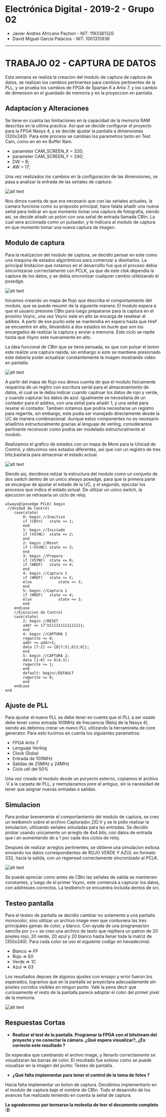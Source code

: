 ﻿# Electrónica Digital - 2019-2 - Grupo 02

* Javier Andres Africano Pachon - NIT: 1193381320
* David Miguel Garcia Palacios - NIT: 1001315936

***

# TRABAJO 02 - CAPTURA DE DATOS

Esta semana se realiza la creacion del modulo de captura de captura de datos, se realizan los cambios pertinentes para cambios pertinentes de la PLL, y se prueba los cambios de FPGA de Spartan 6 a Artix 7, y los cambio de dimension en el guardado de memoria y en la proyeccion en pantalla.

## Adaptacion y Alteraciones
Se tiene en cuanta las limitaciones en la capacidad de la memoria RAM descritas en la ultima practica. Asi que se decide configurar el proyecto para la FPGA Nexys 4, y se decide ajustar la pantalla a dimensiones (320x240). Para este proceso se cambian los parametros tanto en Test Cam, como en en en Buffer Ram.

* parameter CAM_SCREEN_X = 320;
* parameter CAM_SCREEN_Y = 240;
* DW = 8;
* AW = 17;

Una vez realizados los cambios en la configuracion de las dimensiones, se pasa a analizar la entrada de las señales de captura:

![alt text](https://raw.githubusercontent.com/unal-edigital1-2019-2/work02-captura-datos-0v7670-grupo-02/master/docs/figs/Se%C3%B1ales.png)

Nos dimos cuenta de que era necesario que con las señales actuales, la camara funciona como su proposito principal, hace falata añadir una nueva señal para indicar en que momento tomar una captura de fotografia, siendo asi, se decide añadir un poton con una señal de entrada llamada CBtn. La cual sera accionada como un pulsador, y le indicara al modulo de captura en que momento tomar una nueva captura de imagen.

## Modulo de captura
Para la realizacion del modulo de captura, se decidio pensar en este como una maquina de estados algoritmicos para comenzar a diseñarlos. La principal limitacion que notamos en el desarrolllo fue que el proceso debia sincornizarse corrrectamente con PCLK, ya que de este clok dependia la captura de los datos, y se debia sincronizar cualquier cambio utileizando el posedge.

![alt text](https://raw.githubusercontent.com/unal-edigital1-2019-2/work02-captura-datos-0v7670-grupo-02/master/docs/figs/Diagrama.jpeg)

Inicamos creando un mapa de flujo que describa el comportamiento del modulo, que se puede resumir de la siguiente manera: El modulo espera a que el usuario presione CBtn para luego prepararse para la captura en el proximo Vsync, una vez Vsync este en alto se encarga de resetear el addres. A partir de ese punto este se mantendra en espera hasta que Href se encuentre en alto, llevandolo a dos estados en bucle que son los encargados de realizar la captura y enviar a memoria. Este ciclo se repite hasta que Vsync este nuevamente en alto.

La idea funcional de CBtn que se tiene pensada, es que con pulsar el boton este realize una captura rapida, sin embargo si este se mantiene presionado este deberia poder actualizar constantemente la imagen mostrando video en pantalla.

![alt text](https://raw.githubusercontent.com/unal-edigital1-2019-2/work02-captura-datos-0v7670-grupo-02/master/docs/figs/Diagrama2.jpeg)

A partir del mapa de flujo nos dimos cuenta de que el modulo fisicamente requeriria de un regitro con escritura serial para el almacenamiento de datos, el cual se le debia indicar cuando captruar los datos de rojo y verde, y cuando capturar los datos de azul. Igualmente se necesitaria de un contador para el addres, con una señal para añadir 1, y una señal para resetar el contador. Tambien notamos que podria necesitarse un registro para regwrite, sin embargo, este podia ser manejado directamente desde la UC de manera combinacional. Aunque estos componentes no es necesario añadirlos estructuralmente gracias al lenguaje de verilog, consideramos pertinente reconocer como podria ser modelado estructuralmente el modulo.

Realizamos el grafico de estados con un mapa de More para la Unicad de Control, y obtuvimos seis estados diferentes, asi que con un registro de tres bits,bastaria para almacenar el estado actual.

![alt text](https://raw.githubusercontent.com/unal-edigital1-2019-2/work02-captura-datos-0v7670-grupo-02/master/docs/figs/Diagrama%20de%20estados.png)

Siendo asi, decidmos relizar la estructura del modulo como un conjunto de dos switch dentro de un unico always posedge, para que la primera parte se encargue de ajustar el estado de la UC, y el segundo, ejecutar los procesos que indica el estado actual. De utilizar un unico switch, la ejecucion se retrasaria un ciclo de reloj.

	always@(posedge PCLK) begin
     //Unidad de Control
		case(state)
			0: begin //Inactivo
			if (CBtn)	state <= 1;
			end
			1: begin //Iniciado
			if (VSYNC)	state <= 2;
			end
			2: begin //Reset
			if (~VSYNC)	state <= 3;
			end
			3: begin //Prepare
			if (VSYNC)	state <= 0;
			if (HREF)	state <= 4;
			end
			4: begin //Captura 1
			if (HREF)	state <= 5;
			else			state <= 3;
			end
			5: begin //Captura 2
			if (HREF)	state <= 4;
			else			state <= 3;
			end
		endcase
		//Ejecucion de Control
		case(state)
			2: begin //RESET
			addr <= 17'b111111111111111;
			end
			4: begin //CAPTURA 1
			regwrite <= 0;
			addr <= addr+1;
			data [7:2] <= {D[7:5],D[2:0]};
			end
			5: begin //CAPTURA 2;
			data [1:0] <= D[4:3];
			regwrite <= 1;
			end
			default: begin//DEFAULT
			regwrite <= 0;
			end
		endcase
	end

## Ajuste de PLL
Para ajustar el nuevo PLL se debe tener en cuenta que el PLL a ser usado debe tener como entrada 100MHz de frecuencia (Reloj de la Nexys 4), siendo asi debimos crerar un nuevo PLL utilizando la herramineta de core generator. Para esto tuvimos en cuenta los siguientes parametros:

* FPGA Artix 7
* Lenguaje Verilog
* Clock Global
* Entrada de 100MHz
* Salidas de 25MHz y 24MHz
* Ciclo util del 50%

Una vez creado el modulo desde un poryecto externo, copiamos el archivo .V a la carpeta de PLL, y reemplazamos pore el antiguo, sin la nacesidad de tener que asignar nuevas entradas o salidas.

## Simulacion

Para probar brevemente el comportamiento del modulo de captura, se creo un testbench sobre el archivo Capturador_DD.V y se le pidio realizar la simulacion, utilizando señales simuladas para las entradas. Se decidio probar usando unicamente un arreglo de 4x4 bits, con datos de entrada que i an aumentando de a 1 por cada dos ciclos de reloj.

Despues de realizar arreglos pertinentes, se obtiene una simulacion exitosa enviando los datos correspondientes de ROJO VERDE Y AZUL en formato 332, hacia la salida, con un regwread correctamente sincronizado al PCLK.

![alt text](https://raw.githubusercontent.com/unal-edigital1-2019-2/work02-captura-datos-0v7670-grupo-02/master/docs/figs/Testbench.png)

Se puede apreciar como antes de CBtn las señales de salida se mantienen constantes, y luego de el primer Vsync, este comienza a capturar los datos, con addresses correctos. La testbench se encuentra incluida dentos de src.

## Testeo pantalla
Para el testeo de pantalla se decidio cambiar no solamente a una pantalla monocolor, sino utilizar un archivo image men que contuviera las tres principales gamas de color, y blanco. Con ayuda de una programacion sencilla por c++ se creo una archivo de texto que repitiera un patron de 20 pixeles rojo, 20 verde, 20 azul y 20 blanco hasta llenar toda la matriz de (350x240). Para cada color se uso el siguiente codigo en hexadecimal:

* Blanco => FF
* Rojo => E0
* Verde => 1C
* Azul => 03

Los resultados depues de algunos ajustes con ensayo y error fueron los esperados, logramos que en la pantalla se proyectara adecuadamente sin pixeles corridos visibles en ningun punto. Vale la pena decir que curiosamente el resto de la pantalla parece adoptar el color del primer pixel de la memoria.

![alt text](https://raw.githubusercontent.com/unal-edigital1-2019-2/work02-captura-datos-0v7670-grupo-02/master/docs/figs/Pantalla1.jpg)

## Respuestas Cortas
* **Realizar el test de la pantalla. Programar la FPGA con el bitstream del proyecto y no conectar la cámara. ¿Qué espera visualizar?, ¿Es correcto este resultado ?**

Se esperaba que cambiando el archvo image, y llenarlo correctamente se visualizaran las barras de color. El resultado fue exitoso como se puede visualizar en la imagen del punto: Testeo de pantalla.

* **¿Qué falta implementar para tener el control de la toma de fotos ?**

Hacia falta implementar un boton de captura. Decidimos implementarlo en el modulo de captura bajo el nombre de CBtn. Todo el desarrollo de los avances fue realizado teniendo en cuenta la señal de captura.

**Le agradecemos por tormarse la molestia de leer el documento completo :D**

